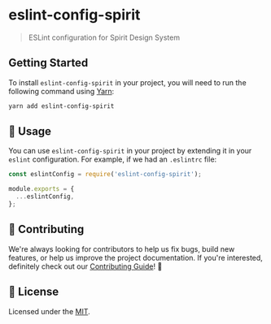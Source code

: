 # eslint-config-spirit

> ESLint configuration for Spirit Design System

## Getting Started

To install `eslint-config-spirit` in your project, you will need to run the
following command using [Yarn][yarn]:

```bash
yarn add eslint-config-spirit
```

## 🚀 Usage

You can use `eslint-config-spirit` in your project by extending it in your
`eslint` configuration. For example, if we had an `.eslintrc` file:

```js
const eslintConfig = require('eslint-config-spirit');

module.exports = {
  ...eslintConfig,
};
```

## 🙌 Contributing

We're always looking for contributors to help us fix bugs, build new features,
or help us improve the project documentation. If you're interested, definitely
check out our [Contributing Guide][contributing]! 👀

## 📝 License

Licensed under the [MIT][license].

[contributing]: https://github.com/lmc-eu/spirit-design-system/blob/main/CONTRIBUTING.md
[license]: https://github.com/lmc-eu/spirit-design-system/blob/main/LICENSE.md
[yarn]: https://yarnpkg.com/en/
